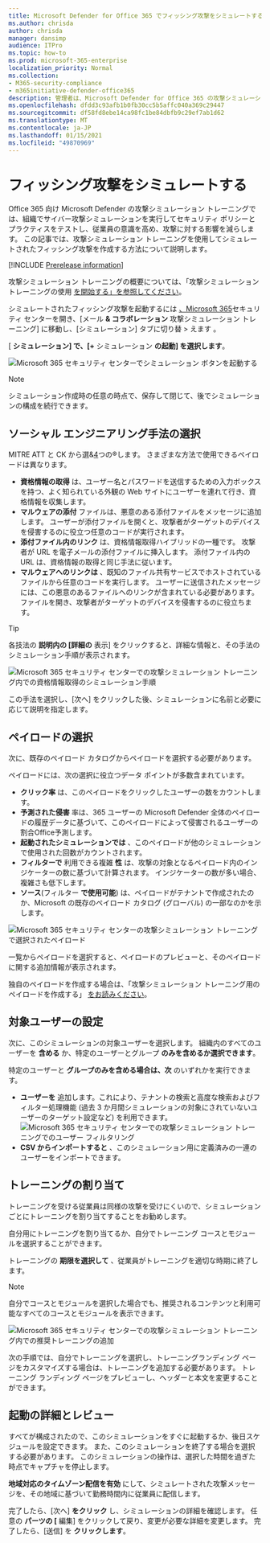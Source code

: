 ```yaml
---
title: Microsoft Defender for Office 365 でフィッシング攻撃をシミュレートする
ms.author: chrisda
author: chrisda
manager: dansimp
audience: ITPro
ms.topic: how-to
ms.prod: microsoft-365-enterprise
localization_priority: Normal
ms.collection:
- M365-security-compliance
- m365initiative-defender-office365
description: 管理者は、Microsoft Defender for Office 365 の攻撃シミュレーション トレーニングを使用して、フィッシング攻撃をシミュレートし、ユーザーをフィッシング防止に関するトレーニングを行う方法を学習できます。
ms.openlocfilehash: dfdd3c93afb1b0fb30cc5b5affc040a369c29447
ms.sourcegitcommit: df58fd8ebe14ca98fc1be84dbfb9c29ef7ab1d62
ms.translationtype: MT
ms.contentlocale: ja-JP
ms.lasthandoff: 01/15/2021
ms.locfileid: "49870969"
---
```

# <a name="simulate-a-phishing-attack"></a>フィッシング攻撃をシミュレートする

Office 365 向け Microsoft Defender の攻撃シミュレーション トレーニングでは、組織でサイバー攻撃シミュレーションを実行してセキュリティ ポリシーとプラクティスをテストし、従業員の意識を高め、攻撃に対する影響を減らします。 この記事では、攻撃シミュレーション トレーニングを使用してシミュレートされたフィッシング攻撃を作成する方法について説明します。

[!INCLUDE [Prerelease information](../includes/prerelease.md)]

攻撃シミュレーション トレーニングの概要については、「攻撃シミュレーション トレーニングの使用 [を開始する」を参照してください](attack-simulation-training-get-started.md)。

シミュレートされたフィッシング攻撃を起動するには [、Microsoft 365](https://security.microsoft.com/)セキュリティ センターを開き、[メール **& コラボレーション** 攻撃シミュレーション トレーニング] に移動し、[シミュレーション] タブに切り替 \> えます [](https://security.microsoft.com/attacksimulator?viewid=simulations)。

[ **シミュレーション] で、[+** シミュレーション **の起動] を選択します**。

![Microsoft 365 セキュリティ センターでシミュレーション ボタンを起動する](../../media/attack-sim-preview-launch.png)

> [!NOTE]
> シミュレーション作成時の任意の時点で、保存して閉じて、後でシミュレーションの構成を続行できます。

## <a name="selecting-a-social-engineering-technique"></a>ソーシャル エンジニアリング手法の選択

MITRE ATT と CK から選&[4](https://attack.mitre.org/techniques/enterprise/)つの®します。 さまざまな方法で使用できるペイロードは異なります。

- **資格情報の取得** は、ユーザー名とパスワードを送信するための入力ボックスを持つ、よく知られている外観の Web サイトにユーザーを連れて行き、資格情報を収集します。
- **マルウェアの添付** ファイルは、悪意のある添付ファイルをメッセージに追加します。 ユーザーが添付ファイルを開くと、攻撃者がターゲットのデバイスを侵害するのに役立つ任意のコードが実行されます。
- **添付ファイル内のリンク** は、資格情報取得ハイブリッドの一種です。 攻撃者が URL を電子メールの添付ファイルに挿入します。 添付ファイル内の URL は、資格情報の取得と同じ手法に従います。
- **マルウェアへのリンクは** 、既知のファイル共有サービスでホストされているファイルから任意のコードを実行します。 ユーザーに送信されたメッセージには、この悪意のあるファイルへのリンクが含まれている必要があります。 ファイルを開き、攻撃者がターゲットのデバイスを侵害するのに役立ちます。

> [!TIP]
> 各技法の **説明内の [詳細の** 表示] をクリックすると、詳細な情報と、その手法のシミュレーション手順が表示されます。
>
> ![Microsoft 365 セキュリティ センターでの攻撃シミュレーション トレーニング内での資格情報取得のシミュレーション手順](../../media/attack-sim-preview-sim-steps.png)

この手法を選択し、[次へ] をクリックした後、シミュレーションに名前と必要に応じて説明を指定します。

## <a name="selecting-a-payload"></a>ペイロードの選択

次に、既存のペイロード カタログからペイロードを選択する必要があります。

ペイロードには、次の選択に役立つデータ ポイントが多数含まれています。

- **クリック率** は、このペイロードをクリックしたユーザーの数をカウントします。
- **予測された侵害** 率は、365 ユーザーの Microsoft Defender 全体のペイロードの履歴データに基づいて、このペイロードによって侵害されるユーザーの割合Office予測します。
- **起動されたシミュレーションでは** 、このペイロードが他のシミュレーションで使用された回数がカウントされます。
- **フィルターで** 利用できる複雑 **性** は、攻撃の対象となるペイロード内のインジケーターの数に基づいて計算されます。 インジケーターの数が多い場合、複雑さも低下します。
- **ソース**(フィルター **で使用可能**) は、ペイロードがテナントで作成されたのか、Microsoft の既存のペイロード カタログ (グローバル) の一部なのかを示します。

![Microsoft 365 セキュリティ センターの攻撃シミュレーション トレーニングで選択されたペイロード](../../media/attack-sim-preview-select-payload.png)

一覧からペイロードを選択すると、ペイロードのプレビューと、そのペイロードに関する追加情報が表示されます。

独自のペイロードを作成する場合は、「攻撃シミュレーション トレーニング用のペイロードを作成する」 [をお読みください](attack-simulation-training-payloads.md)。

## <a name="audience-targeting"></a>対象ユーザーの設定

次に、このシミュレーションの対象ユーザーを選択します。 組織内のすべてのユーザーを **含める** か、特定のユーザーとグループ **のみを含めるか選択できます**。

特定のユーザーと **グループのみを含める場合は、次** のいずれかを実行できます。

- **ユーザーを** 追加します。これにより、テナントの検索と高度な検索およびフィルター処理機能 (過去 3 か月間シミュレーションの対象にされていないユーザーのターゲット設定など) を利用できます。
  ![Microsoft 365 セキュリティ センターでの攻撃シミュレーション トレーニングでのユーザー フィルタリング](../../media/attack-sim-preview-user-targeting.png)
- **CSV からインポートすると** 、このシミュレーション用に定義済みの一連のユーザーをインポートできます。

## <a name="assigning-training"></a>トレーニングの割り当て

トレーニングを受ける従業員は同様の攻撃を受けにくいので、シミュレーションごとにトレーニングを割り当てすることをお勧めします。

自分用にトレーニングを割り当てるか、自分でトレーニング コースとモジュールを選択することができます。

トレーニングの **期限を選択して** 、従業員がトレーニングを適切な時期に終了します。

> [!NOTE]
> 自分でコースとモジュールを選択した場合でも、推奨されるコンテンツと利用可能なすべてのコースとモジュールを表示できます。
>
> ![Microsoft 365 セキュリティ センターでの攻撃シミュレーション トレーニング内での推奨トレーニングの追加](../../media/attack-sim-preview-add-training.png)

次の手順では、自分でトレーニングを選択し、トレーニングランディング ページをカスタマイズする場合は、トレーニングを追加する必要があります。 トレーニング ランディング ページをプレビューし、ヘッダーと本文を変更することができます。

## <a name="launch-details-and-review"></a>起動の詳細とレビュー

すべてが構成されたので、このシミュレーションをすぐに起動するか、後日スケジュールを設定できます。 また、このシミュレーションを終了する場合を選択する必要があります。 このシミュレーションの操作は、選択した時間を過ぎた時点でキャプチャを停止します。

**地域対応のタイムゾーン配信を有効** にして、シミュレートされた攻撃メッセージを、その地域に基づいて勤務時間内に従業員に配信します。

完了したら、[次へ] **をクリック** し、シミュレーションの詳細を確認します。 任意の **パーツの [** 編集] をクリックして戻り、変更が必要な詳細を変更します。 完了したら、[送信] を **クリックします**。
